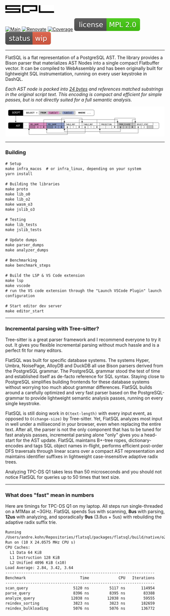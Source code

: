 <img src="/misc/logo.svg" height="24">

[![Main](https://github.com/ankoh/flatsql/actions/workflows/main.yml/badge.svg?branch=main)](https://github.com/ankoh/flatsql/actions/workflows/main.yml)
[![Renovate](https://github.com/ankoh/flatsql/actions/workflows/renovate.yml/badge.svg)](https://github.com/ankoh/flatsql/actions/workflows/renovate.yml)
[![Coverage](https://coveralls.io/repos/github/ankoh/flatsql/badge.svg?branch=main)](https://coveralls.io/github/ankoh/flatsql?branch=main)
[![License](misc/badge_mpl2.svg?raw=true)](https://opensource.org/licenses/MPL-2.0)
[![Status](misc/badge_wip.svg?raw=true)](https://github.com/ankoh/flatsql/commits/main)

---

FlatSQL is a flat representation of a PostgreSQL AST.
The library provides a Bison parser that materializes AST Nodes into a single compact Flatbuffer vector.
It can be compiled to WebAssembly and has been originally built for lightweight SQL instrumentation, running on every user keystroke in DashQL.

_Each AST node is packed into [24 bytes](https://github.com/ankoh/flatsql/blob/a42476e170538a4050511259763a3e4d08b989ac/proto/flatsql/program.fbs#L355-L361) and references matched substrings in the original script text.
This encoding is compact and efficient for simple passes, but is not directly suited for a full semantic analysis._

<img src="misc/ast.png?raw=true" width="680px">

---

### Building

```
# Setup
make infra_macos  # or infra_linux, depending on your system
yarn install

# Building the libraries
make proto
make lib_o0
make lib_o2
make wasm_o3
make jslib_o3

# Testing
make lib_tests
make jslib_tests

# Update dumps
make parser_dumps
make analyzer_dumps

# Benchmarking
make benchmark_steps

# Build the LSP & VS Code extension
make lsp
make vscode
# run the VS code extension through the "Launch VSCode Plugin" launch configuration

# Start editor dev server
make editor_start
```

---

### Incremental parsing with Tree-sitter?

Tree-sitter is a great parser framework and I recommend everyone to try it out.
It gives you flexible incremental parsing without much hassle and is a perfect fit for many editors.

FlatSQL was built for specific database systems.
The systems Hyper, Umbra, NoisePage, AlloyDB and DuckDB all use Bison parsers derived from the PostgreSQL grammar.
The PostgreSQL grammar stood the test of time and established itself as de-facto reference for SQL syntax.
Staying close to PostgreSQL simplifies building frontends for these database systems without worrying too much about grammar differences.
FlatSQL builds around a carefully optimized and very fast parser based on the PostgreSQL-grammar to provide lightweight semantic analysis passes, running on every single keystroke.

FlatSQL is still doing work in `O(text-length)` with every input event, as opposed to `O(change-size)` by Tree-sitter.
Yet, FlatSQL analyzes most input in well under a millisecond in your browser, even when replacing the entire text.
After all, the parser is not the only component that has to be tuned for fast analysis passes, incremental parsing alone "only" gives you a head-start for the AST update.
FlatSQL maintains B+-tree ropes, dictionary-encodes and tags SQL object names in-flight, performs efficient post-order DFS traversals through linear scans over a compact AST representation and maintains identifier suffixes in lightweight case-insensitive adaptive radix trees.

Analyzing TPC-DS Q1 takes less than 50 microseconds and you should not notice FlatSQL for queries up to 50 times that text size.

---

### What does "fast" mean in numbers

Here are timings for TPC-DS Q1 on my laptop. All steps run single-threaded on a M1Max at ~3GHz.
FlatSQL spends 5us with scanning, **8us** with parsing, **12us** with analyzing, and sporadically **9us** (3.8us + 5us) with rebuilding the adaptive radix suffix trie.

```
Running /Users/andre.kohn/Repositories/flatsql/packages/flatsql/build/native/o2/bm_steps
Run on (10 X 24.0575 MHz CPU s)
CPU Caches:
  L1 Data 64 KiB
  L1 Instruction 128 KiB
  L2 Unified 4096 KiB (x10)
Load Average: 2.84, 3.42, 3.64
------------------------------------------------------------------
Benchmark                        Time             CPU   Iterations
------------------------------------------------------------------
scan_query                    5120 ns         5117 ns       114954
parse_query                   8396 ns         8395 ns        83388
analyze_query                12038 ns        12038 ns        59555
reindex_sorting               3823 ns         3823 ns       182659
reindex_bulkloading           5076 ns         5076 ns       136772
```
